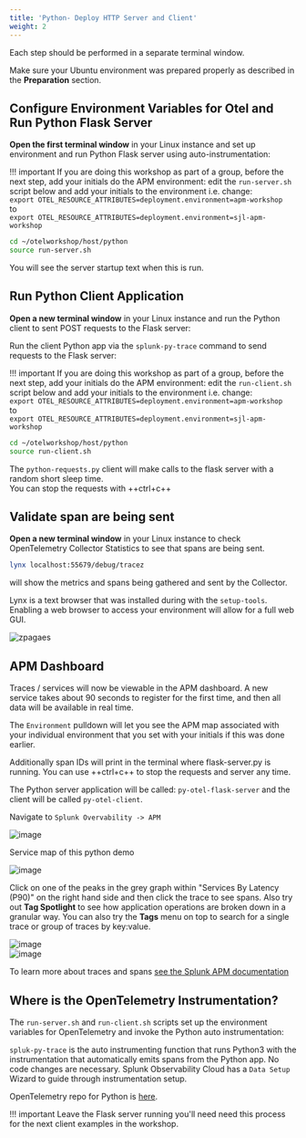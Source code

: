 ```yaml
---
title: 'Python- Deploy HTTP Server and Client'
weight: 2
---
```


Each step should be performed in a separate terminal window.

Make sure your Ubuntu environment was prepared properly as described in the **Preparation** section.  

## Configure Environment Variables for Otel and Run Python Flask Server

**Open the first terminal window** in your Linux instance and set up environment and run Python Flask server using auto-instrumentation:

!!! important
    If you are doing this workshop as part of a group, before the next step, add your initials do the APM environment:
    edit the `run-server.sh` script below and add your initials to the environment i.e. change:  
    `export OTEL_RESOURCE_ATTRIBUTES=deployment.environment=apm-workshop`  
    to    
    `export OTEL_RESOURCE_ATTRIBUTES=deployment.environment=sjl-apm-workshop`  

```bash
cd ~/otelworkshop/host/python
source run-server.sh
```

You will see the server startup text when this is run.

## Run Python Client Application

**Open a new terminal window** in your Linux instance and run the Python client to sent POST requests to the Flask server:  

Run the client Python app via the `splunk-py-trace` command to send requests to the Flask server:  

!!! important
    If you are doing this workshop as part of a group, before the next step, add your initials do the APM environment:
    edit the `run-client.sh` script below and add your initials to the environment i.e. change:  
    `export OTEL_RESOURCE_ATTRIBUTES=deployment.environment=apm-workshop`  
    to    
    `export OTEL_RESOURCE_ATTRIBUTES=deployment.environment=sjl-apm-workshop`  

```bash
cd ~/otelworkshop/host/python
source run-client.sh
```

The `python-requests.py` client will make calls to the flask server with a random short sleep time.  
You can stop the requests with ++ctrl+c++

## Validate span are being sent

**Open a new terminal window** in your Linux instance to check OpenTelemetry Collector Statistics to see that spans are being sent.

```bash
lynx localhost:55679/debug/tracez
```
will show the metrics and spans being gathered and sent by the Collector.  

Lynx is a text browser that was installed during with the `setup-tools`. Enabling a web browser to access your environment will allow for a full web GUI.  

![zpagaes](../../../images/06-zpages.png)

## APM Dashboard

Traces / services will now be viewable in the APM dashboard. A new service takes about 90 seconds to register for the first time, and then all data will be available in real time.  

The `Environment` pulldown will let you see the APM map associated with your individual environment that you set with your initials if this was done earlier.  
  
Additionally span IDs will print in the terminal where flask-server.py is running. You can use ++ctrl+c++ to stop the requests and server any time.  

The Python server application will be called: `py-otel-flask-server`  and the client will be called `py-otel-client`.  

Navigate to `Splunk Overvability -> APM`

![image](../../../images/07-apm.png)

Service map of this python demo  

![image](../../../images/08-python.png)

Click on one of the peaks in the grey graph within "Services By Latency (P90)" on the right hand side and then click the trace to see spans. Also try out **Tag Spotlight** to see how application operations are broken down in a granular way. You can also try the **Tags** menu on top to search for a single trace or group of traces by key:value.

![image](../../../images/09-pythontraces.png)  
![image](../../../images/10-pythonspans.png)  

To learn more about traces and spans [see the Splunk APM documentation](https://docs.splunk.com/Observability/apm/terms-concepts/traces-spans.html#apm-traces-spans)

## Where is the OpenTelemetry Instrumentation?

The `run-server.sh` and `run-client.sh` scripts set up the environment variables for OpenTelemetry and invoke the Python auto instrumentation:  

`spluk-py-trace` is the auto instrumenting function that runs Python3 with the instrumentation that automatically emits spans from the Python app. No code changes are necessary. Splunk Observability Cloud has a `Data Setup` Wizard to guide through instrumentation setup.

OpenTelemetry repo for Python is [here](https://github.com/signalfx/splunk-otel-python).

!!! important
    Leave the Flask server running you'll need need this process for the next client examples in the workshop.